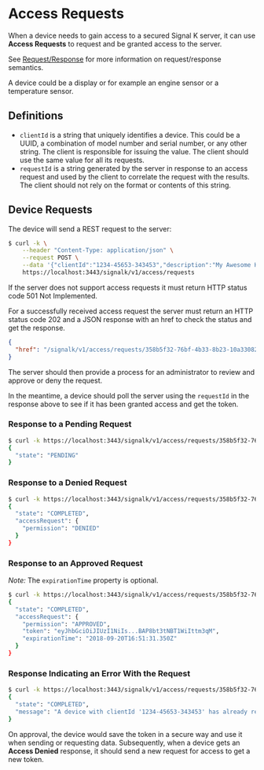 # Access Requests

When a device needs to gain access to a secured Signal K server, it can use __Access Requests__ to request and be
granted access to the server.

See [Request/Response](request_response.md) for more information on request/response semantics.

A device could be a display or for example an engine sensor or a temperature sensor.

## Definitions

* `clientId` is a string that uniquely identifies a device. This could be a UUID, a combination of model number and
  serial number, or any other string. The client is responsible for issuing the value. The client should use the same
  value for all its requests.
* `requestId` is a string generated by the server in response to an access request and used by the client to correlate
  the request with the results. The client should not rely on the format or contents of this string.

## Device Requests

The device will send a REST request to the server:

```sh
$ curl -k \
    --header "Content-Type: application/json" \
    --request POST \
    --data '{"clientId":"1234-45653-343453","description":"My Awesome Humidity Sensor"}' \
    https://localhost:3443/signalk/v1/access/requests
```

If the server does not support access requests it must return HTTP status code 501 Not Implemented.

For a successfully received access request the server must return an HTTP status code 202 and a JSON response with an
href to check the status and get the response.

```json
{
  "href": "/signalk/v1/access/requests/358b5f32-76bf-4b33-8b23-10a330827185"
}
```

The server should then provide a process for an administrator to review and approve or deny the request.

In the meantime, a device should poll the server using the `requestId` in the response above to see if it has been
granted access and get the token.

### Response to a Pending Request

```sh
$ curl -k https://localhost:3443/signalk/v1/access/requests/358b5f32-76bf-4b33-8b23-10a330827185
{
  "state": "PENDING"
}
```

### Response to a Denied Request

```sh
$ curl -k https://localhost:3443/signalk/v1/access/requests/358b5f32-76bf-4b33-8b23-10a330827185
{
  "state": "COMPLETED",
  "accessRequest": {
    "permission": "DENIED"
  }
}
```

### Response to an Approved Request

_Note:_ The `expirationTime` property is optional.

```sh
$ curl -k https://localhost:3443/signalk/v1/access/requests/358b5f32-76bf-4b33-8b23-10a330827185
{
  "state": "COMPLETED",
  "accessRequest": {
    "permission": "APPROVED",
    "token": "eyJhbGciOiJIUzI1NiIs...BAP8bt3tNBT1WiIttm3qM",
    "expirationTime": "2018-09-20T16:51:31.350Z"
  }
}
```

### Response Indicating an Error With the Request

```sh
$ curl -k https://localhost:3443/signalk/v1/access/requests/358b5f32-76bf-4b33-8b23-10a330827185
{
  "state": "COMPLETED",
  "message": "A device with clientId '1234-45653-343453' has already requested access"
}
```

On approval, the device would save the token in a secure way and use it when sending or requesting data. Subsequently,
when a device gets an __Access Denied__ response, it should send a new request for access to get a new token.
